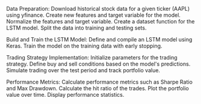 Data Preparation:
    Download historical stock data for a given ticker (AAPL) using yfinance.
    Create new features and target variable for the model.
    Normalize the features and target variable.
    Create a dataset function for the LSTM model.
    Split the data into training and testing sets.


Build and Train the LSTM Model:
    Define and compile an LSTM model using Keras.
    Train the model on the training data with early stopping.

Trading Strategy Implementation:
    Initialize parameters for the trading strategy.
    Define buy and sell conditions based on the model's predictions.
    Simulate trading over the test period and track portfolio value.

Performance Metrics:
    Calculate performance metrics such as Sharpe Ratio and Max Drawdown.
    Calculate the hit ratio of the trades.
    Plot the portfolio value over time.
    Display performance statistics.

